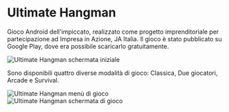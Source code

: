 # Ultimate Hangman
Gioco Android dell'impiccato, realizzato come progetto imprenditoriale per partecipazione ad Impresa in Azione, JA Italia.
Il gioco è stato pubblicato su Google Play, dove era possibile scaricarlo gratuitamente.

![Ultimate Hangman schermata iniziale](https://i.imgur.com/E6q39t6.png)

Sono disponibili quattro diverse modalità di gioco: Classica, Due giocatori, Arcade e Survival.

![Ultimate Hangman menù di gioco](https://i.imgur.com/9zUUaAV.png)
![Ultimate Hangman schermata di gioco](https://i.imgur.com/tRF6tuY.png)
